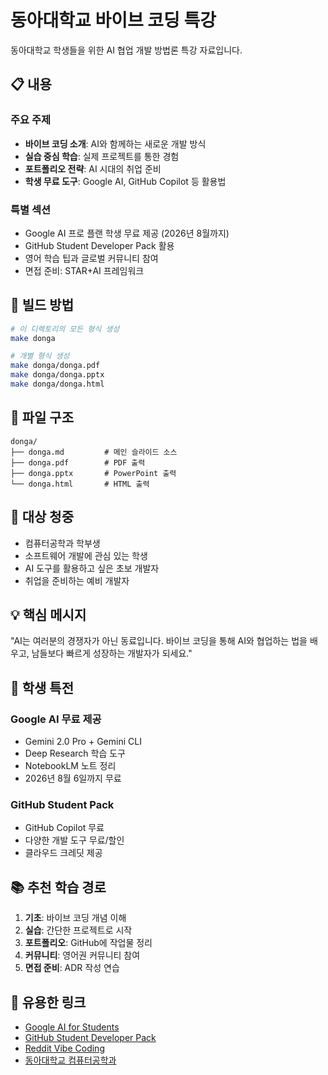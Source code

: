 # 동아대학교 바이브 코딩 특강

동아대학교 학생들을 위한 AI 협업 개발 방법론 특강 자료입니다.

## 📋 내용

### 주요 주제
- **바이브 코딩 소개**: AI와 함께하는 새로운 개발 방식
- **실습 중심 학습**: 실제 프로젝트를 통한 경험
- **포트폴리오 전략**: AI 시대의 취업 준비
- **학생 무료 도구**: Google AI, GitHub Copilot 등 활용법

### 특별 섹션
- Google AI 프로 플랜 학생 무료 제공 (2026년 8월까지)
- GitHub Student Developer Pack 활용
- 영어 학습 팁과 글로벌 커뮤니티 참여
- 면접 준비: STAR+AI 프레임워크

## 🚀 빌드 방법

```bash
# 이 디렉토리의 모든 형식 생성
make donga

# 개별 형식 생성
make donga/donga.pdf
make donga/donga.pptx
make donga/donga.html
```

## 📁 파일 구조

```
donga/
├── donga.md         # 메인 슬라이드 소스
├── donga.pdf        # PDF 출력
├── donga.pptx       # PowerPoint 출력
└── donga.html       # HTML 출력
```

## 🎯 대상 청중

- 컴퓨터공학과 학부생
- 소프트웨어 개발에 관심 있는 학생
- AI 도구를 활용하고 싶은 초보 개발자
- 취업을 준비하는 예비 개발자

## 💡 핵심 메시지

"AI는 여러분의 경쟁자가 아닌 동료입니다.
바이브 코딩을 통해 AI와 협업하는 법을 배우고,
남들보다 빠르게 성장하는 개발자가 되세요."

## 🎁 학생 특전

### Google AI 무료 제공
- Gemini 2.0 Pro + Gemini CLI
- Deep Research 학습 도구
- NotebookLM 노트 정리
- 2026년 8월 6일까지 무료

### GitHub Student Pack
- GitHub Copilot 무료
- 다양한 개발 도구 무료/할인
- 클라우드 크레딧 제공

## 📚 추천 학습 경로

1. **기초**: 바이브 코딩 개념 이해
2. **실습**: 간단한 프로젝트로 시작
3. **포트폴리오**: GitHub에 작업물 정리
4. **커뮤니티**: 영어권 커뮤니티 참여
5. **면접 준비**: ADR 작성 연습

## 🔗 유용한 링크

- [Google AI for Students](https://gemini.google/students/)
- [GitHub Student Developer Pack](https://education.github.com/pack)
- [Reddit Vibe Coding](https://www.reddit.com/r/vibecoding/)
- [동아대학교 컴퓨터공학과](https://computer.donga.ac.kr/)